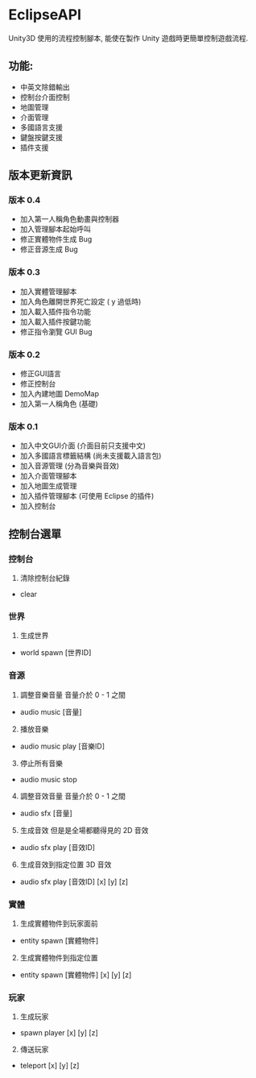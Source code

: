 # EclipseAPI
Unity3D 使用的流程控制腳本, 能使在製作 Unity 遊戲時更簡單控制遊戲流程.

## 功能:
* 中英文除錯輸出
* 控制台介面控制
* 地圖管理
* 介面管理
* 多國語言支援
* 鍵盤按鍵支援
* 插件支援

## 版本更新資訊
### 版本 0.4
* 加入第一人稱角色動畫與控制器
* 加入管理腳本起始呼叫
* 修正實體物件生成 Bug
* 修正音源生成 Bug
### 版本 0.3
* 加入實體管理腳本
* 加入角色離開世界死亡設定 ( y 過低時)
* 加入載入插件指令功能
* 加入載入插件按鍵功能
* 修正指令瀏覽 GUI Bug
### 版本 0.2
* 修正GUI語言
* 修正控制台
* 加入內建地圖 DemoMap
* 加入第一人稱角色 (基礎)
### 版本 0.1
* 加入中文GUI介面 (介面目前只支援中文)
* 加入多國語言標籤結構 (尚未支援載入語言包)
* 加入音源管理 (分為音樂與音效)
* 加入介面管理腳本
* 加入地圖生成管理
* 加入插件管理腳本 (可使用 Eclipse 的插件)
* 加入控制台 

## 控制台選單
### 控制台
1. 清除控制台紀錄
* clear
### 世界
1. 生成世界 
* world spawn [世界ID] 
### 音源
1. 調整音樂音量 音量介於 0 - 1 之間
* audio music [音量] 
2. 播放音樂
* audio music play [音樂ID] 
3. 停止所有音樂
* audio music stop
4. 調整音效音量 音量介於 0 - 1 之間
* audio sfx [音量] 
5. 生成音效 但是是全場都聽得見的 2D 音效
* audio sfx play [音效ID] 
6. 生成音效到指定位置 3D 音效
* audio sfx play [音效ID] [x] [y] [z] 
### 實體
1. 生成實體物件到玩家面前
* entity spawn [實體物件] 
2. 生成實體物件到指定位置
* entity spawn [實體物件] [x] [y] [z] 
### 玩家
1. 生成玩家
* spawn player [x] [y] [z] 
2. 傳送玩家
* teleport [x] [y] [z] 
